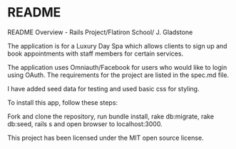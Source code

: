 # README

README
Overview - Rails Project/Flatiron School/ J. Gladstone


The application is for a Luxury Day Spa which allows clients to sign up and book appointments with staff members for certain services.

The application uses Omniauth/Facebook for users who would like to login using OAuth.
The requirements for the project are listed in the spec.md file.

I have added seed data for testing and used basic css for styling.

To install this app, follow these steps:

Fork and clone the repository, run bundle install, rake db:migrate, rake db:seed, rails s and open browser to localhost:3000.

This project has been licensed under the MIT open source license.





